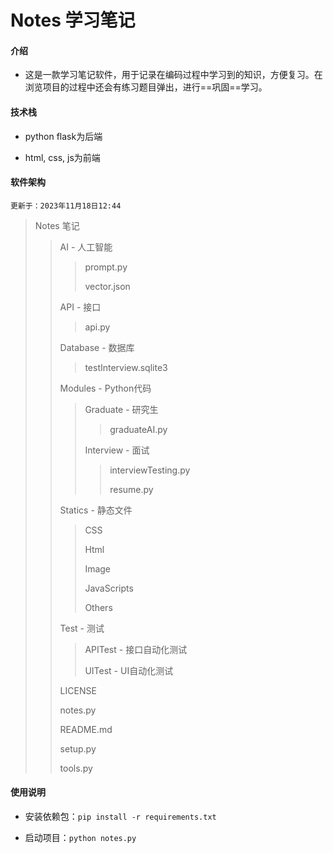 # Notes 学习笔记

#### 介绍

- 这是一款学习笔记软件，用于记录在编码过程中学习到的知识，方便复习。在浏览项目的过程中还会有练习题目弹出，进行==巩固==学习。

#### 技术栈

- python flask为后端

- html, css, js为前端

#### 软件架构

`更新于：2023年11月18日12:44`

> Notes 笔记
>
> > AI - 人工智能
> >
> > > prompt.py
> > >
> > > vector.json
> >
> > API - 接口
> >
> > > api.py
> >
> > Database - 数据库
> >
> > > testInterview.sqlite3
> >
> > Modules - Python代码
> >
> > > Graduate - 研究生
> > >
> > > > graduateAI.py
> > >
> > > Interview - 面试
> > >
> > > > interviewTesting.py
> > > >
> > > > resume.py
> >
> > Statics - 静态文件
> >
> > > CSS
> > >
> > > Html
> > >
> > > Image
> > >
> > > JavaScripts
> > >
> > > Others
> >
> > Test - 测试
> >
> > > APITest - 接口自动化测试
> > >
> > > UITest - UI自动化测试
> >
> > LICENSE
> >
> > notes.py
> >
> > README.md
> >
> > setup.py
> >
> > tools.py

#### 使用说明

- 安装依赖包：`pip install -r requirements.txt`

- 启动项目：`python notes.py`